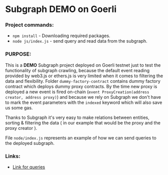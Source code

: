 # Subgraph DEMO on Goerli

### Project commands:
* ```npm install``` - Downloading required packages.
* ```node js/index.js``` - send query and read data from the subgraph.
    
### PURPOSE:
This is a **DEMO** Subgraph project deployed on Goerli testnet just to test the functionality of subgraph crawling, because the default event reading provided by web3.js or ethers.js is very limited when it comes to filtering the data and flexibility. Folder ```dummy-factory-contract``` contains dummy factory contract which deploys dummy proxy contracts. By the time new proxy is deployed a new event is fired on-chain (```event ProxyCreation(address creator, address proxy)```) and because we rely on Subgraph we don't have to mark the event parameters with the ```indexed``` keyword which will also save us some gas.

Thanks to Subgraph it's very easy to make relations between entities, sorting & filtering the data ( in our example that would be the proxy and the proxy creator ).

File ```node/index.js``` represents an example of how we can send queries to the deployed subgraph.

### Links:
* [Link for queries](https://api.studio.thegraph.com/query/52030/dummy-factory/version/latest)